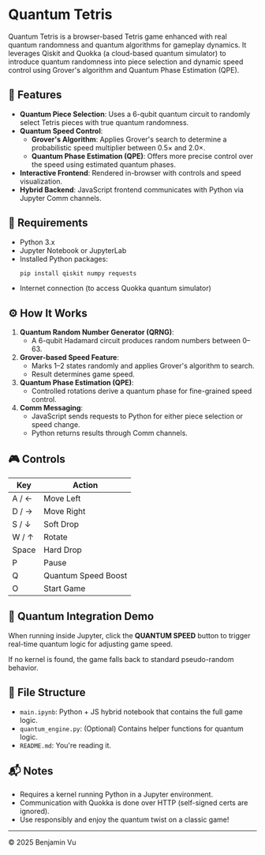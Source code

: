 
# Quantum Tetris

Quantum Tetris is a browser-based Tetris game enhanced with real quantum randomness and quantum algorithms for gameplay dynamics. It leverages Qiskit and Quokka (a cloud-based quantum simulator) to introduce quantum randomness into piece selection and dynamic speed control using Grover's algorithm and Quantum Phase Estimation (QPE).

## 🚀 Features

- **Quantum Piece Selection**: Uses a 6-qubit quantum circuit to randomly select Tetris pieces with true quantum randomness.
- **Quantum Speed Control**:
  - **Grover's Algorithm**: Applies Grover's search to determine a probabilistic speed multiplier between 0.5× and 2.0×.
  - **Quantum Phase Estimation (QPE)**: Offers more precise control over the speed using estimated quantum phases.
- **Interactive Frontend**: Rendered in-browser with controls and speed visualization.
- **Hybrid Backend**: JavaScript frontend communicates with Python via Jupyter Comm channels.

## 🧠 Requirements

- Python 3.x
- Jupyter Notebook or JupyterLab
- Installed Python packages:
  ```bash
  pip install qiskit numpy requests
  ```
- Internet connection (to access Quokka quantum simulator)

## ⚙️ How It Works

1. **Quantum Random Number Generator (QRNG)**:
   - A 6-qubit Hadamard circuit produces random numbers between 0–63.
2. **Grover-based Speed Feature**:
   - Marks 1–2 states randomly and applies Grover's algorithm to search.
   - Result determines game speed.
3. **Quantum Phase Estimation (QPE)**:
   - Controlled rotations derive a quantum phase for fine-grained speed control.
4. **Comm Messaging**:
   - JavaScript sends requests to Python for either piece selection or speed change.
   - Python returns results through Comm channels.

## 🎮 Controls

| Key       | Action             |
|-----------|--------------------|
| A / ←     | Move Left          |
| D / →     | Move Right         |
| S / ↓     | Soft Drop          |
| W / ↑     | Rotate             |
| Space     | Hard Drop          |
| P         | Pause              |
| Q         | Quantum Speed Boost|
| O         | Start Game         |

## 🧪 Quantum Integration Demo

When running inside Jupyter, click the **QUANTUM SPEED** button to trigger real-time quantum logic for adjusting game speed.

If no kernel is found, the game falls back to standard pseudo-random behavior.

## 📁 File Structure

- `main.ipynb`: Python + JS hybrid notebook that contains the full game logic.
- `quantum_engine.py`: (Optional) Contains helper functions for quantum logic.
- `README.md`: You're reading it.

## 📬 Notes

- Requires a kernel running Python in a Jupyter environment.
- Communication with Quokka is done over HTTP (self-signed certs are ignored).
- Use responsibly and enjoy the quantum twist on a classic game!

---

© 2025 Benjamin Vu
